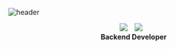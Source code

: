 ![header](https://capsule-render.vercel.app/api?type=slice&color=ffccff&height=300&section=header&text=Junseok%20Shin&fontSize=50&fontColor=8977ad)

<p align="center">
<a href="https://hits.seeyoufarm.com"><img src="https://hits.seeyoufarm.com/api/count/incr/badge.svg?url=https%3A%2F%2Fgithub.com%2Fsjsage522&count_bg=%2379C83D&title_bg=%23555555&icon=&icon_color=%23E7E7E7&title=hits&edge_flat=false"/></a>
  <a href="https://junseokdev.tistory.com/">
    <img 
        src="http://img.shields.io/badge/-Tech%20Blog-655ced?style=flat&logo=github&link=https://alpox.kr"
        style="height : auto; margin-left : 10px; margin-right : 10px;"/>
  </a><br>
  <b>Backend Developer</b>  
</p>
</p>

